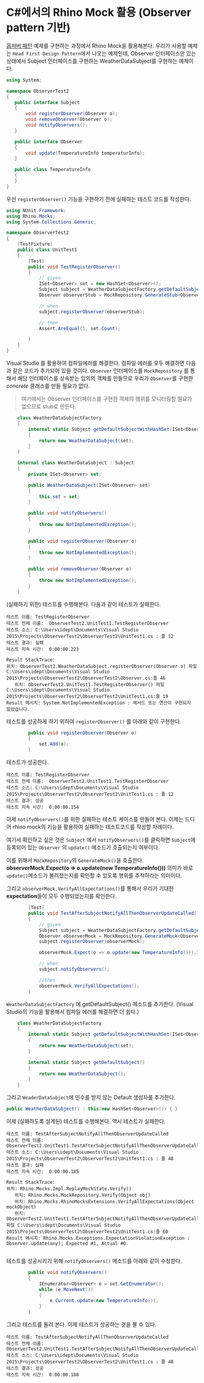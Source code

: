 # C#에서의 Rhino Mock 활용 (Observer pattern 기반)

[옵저버 패턴](https://ko.wikipedia.org/wiki/%EC%98%B5%EC%84%9C%EB%B2%84_%ED%8C%A8%ED%84%B4) 예제를 구현하는 과정에서 Rhino Mock을 활용해본다.
우리가 사용할 예제는 `Head First Design Pattern`에서 나오는 예제인데,
Observer 인터페이스만 있는 상태에서
Subject 인터페이스를 구현하는 WeatherDataSubject를 구현하는 예제이다.

 ```c#
using System;

namespace ObserverTest2
{
    public interface Subject
    {
        void registerObserver(Observer o);
        void removeObserver(Observer o);
        void notifyObservers();
    }

    public interface Observer
    {
        void update(TemperatureInfo temperaturInfo);
    }

    public class TemperatureInfo
    {
    }
}
```

우선 `registerObserver()` 기능을 구현하기 전에 실패하는 테스트 코드를 작성한다.

``` C#
using NUnit.Framework;
using Rhino.Mocks;
using System.Collections.Generic;

namespace ObserverTest2
{
    [TestFixture]
    public class UnitTest1
    {
        [Test] 
        public void TestRegisterObserver()
        {
            // given
            ISet<Observer> set = new HashSet<Observer>();
            Subject subject = WeatherDataSubjectFactory.getDefaultSubjectWithHashSet(set);
            Observer observerStub = MockRepository.GenerateStub<Observer>();

            // when
            subject.registerObserver(observerStub);

            // then
            Assert.AreEqual(1, set.Count);

        }
    }
}
```

Visual Studio 를 활용하여 컴파일에러를 해결한다.
컴파일 에러를 모두 해결하면 다음과 같은 코드가 추가되어 있을 것이다.
`Observer` 인터페이스를 `MockRepository` 를 통해서 해당 인터페이스를 상속받는
임의의 객체를 만들므로 우리가 `Observer`를 구현한 *concrete* 클래스를 만들 필요가 없다.
> 여기에서는 Observer 인터페이스를 구현한 객체의 행위를 모니터링할 필요가 없으므로 stub로 만든다.

``` C#
    class WeatherDataSubjectFactory
    {
        internal static Subject getDefaultSubjectWithHashSet(ISet<Observer> set)
        {
            return new WeatherDataSubject(set);
        }
    }

    internal class WeatherDataSubject : Subject
    {
        private ISet<Observer> set;

        public WeatherDataSubject(ISet<Observer> set)
        {
            this.set = set;
        }

        public void notifyObservers()
        {
            throw new NotImplementedException();
        }

        public void registerObserver(Observer o)
        {
            throw new NotImplementedException();
        }

        public void removeObserver(Observer o)
        {
            throw new NotImplementedException();
        }
    }
```

(실패하기 위한) 테스트를 수행해본다. 
다음과 같이 테스트가 실패한다.

```
테스트 이름:	TestRegisterObserver
테스트 전체 이름:	ObserverTest2.UnitTest1.TestRegisterObserver
테스트 소스:	C:\Users\idept\Documents\Visual Studio 2015\Projects\ObserverTest2\ObserverTest2\UnitTest1.cs : 줄 12
테스트 결과:	실패
테스트 지속 시간:	0:00:00.223

Result StackTrace:	
위치: ObserverTest2.WeatherDataSubject.registerObserver(Observer o) 파일 C:\Users\idept\Documents\Visual Studio 2015\Projects\ObserverTest2\ObserverTest2\Observer.cs:줄 46
   위치: ObserverTest2.UnitTest1.TestRegisterObserver() 파일 C:\Users\idept\Documents\Visual Studio 2015\Projects\ObserverTest2\ObserverTest2\UnitTest1.cs:줄 19
Result 메시지:	System.NotImplementedException : 메서드 또는 연산이 구현되지 않았습니다.
```

테스트를 성공하게 하기 위하여 `registerObserver()` 를 아래와 같이 구현한다.

```C#
        public void registerObserver(Observer o)
        {
            set.Add(o);
        }
```

테스트가 성공한다.
```
테스트 이름:	TestRegisterObserver
테스트 전체 이름:	ObserverTest2.UnitTest1.TestRegisterObserver
테스트 소스:	C:\Users\idept\Documents\Visual Studio 2015\Projects\ObserverTest2\ObserverTest2\UnitTest1.cs : 줄 12
테스트 결과:	성공
테스트 지속 시간:	0:00:00.154
```

이제 `notifyObservers()`를 위한 실패하는 테스트 케이스를 만들어 본다.
이제는 드디어 rhino mock의 기능을 활용하여 실패하는 테스트코드를 작성할 차례이다.	

여기서 확인하고 싶은 것은 `Subject` 에서 `notifyObservers()`를 클릭하면
`Subject`에 등록되어 있는 `Observer` 의 `update()` 메소드가 호출되는지 여부이다.

이를 위해서 `MockRepository`의 `GenerateMock()`을 호출한다.
**observerMock.Expect(o => o.update(new TemperatureInfo()))** 의미가 바로 `update()`메소드가 불려졌는지를 확인할 수 있도록 행위를 추적하라는 의미이다.

그리고 `observerMock.VerifyAllExpectations()`를 통해서 우리가 기대한 **expectation**들이 모두 수행되었는지를 확인한다.

```C#
        [Test]
        public void TestAfterSubjectNotifyAllThenObserverUpdateCalled()
        {
            // given
            Subject subject = WeatherDataSubjectFactory.getDefaultSubject();
            Observer observerMock = MockRepository.GenerateMock<Observer>();
            subject.registerObserver(observerMock);

            observerMock.Expect(o => o.update(new TemperatureInfo())).IgnoreArguments();

            // when
            subject.notifyObservers();

            //then
            observerMock.VerifyAllExpectations();
        }


```		


`WeatherDataSubjectFactory` 에 getDefaultSubject() 메소드를 추가한다.
(Visual Studio의 기능을 활용해서 컴파일 에러를 해결하면 더 쉽다.)

```C#
    class WeatherDataSubjectFactory
    {
        internal static Subject getDefaultSubjectWithHashSet(ISet<Observer> set)
        {
            return new WeatherDataSubject(set);
        }

        internal static Subject getDefaultSubject()
        {
            return new WeatherDataSubject();
        }
    }
```

그리고 `WeaderDataSubject`에 인수를 받지 않는 Default 생성자를 추가한다.
```C#
public WeatherDataSubject() : this(new HashSet<Observer>()) { }
```

이제 (실패하도록 설계된) 테스트를 수행해본다.
역시 테스트가 실패한다.

```
테스트 이름:	TestAfterSubjectNotifyAllThenObserverUpdateCalled
테스트 전체 이름:	ObserverTest2.UnitTest1.TestAfterSubjectNotifyAllThenObserverUpdateCalled
테스트 소스:	C:\Users\idept\Documents\Visual Studio 2015\Projects\ObserverTest2\ObserverTest2\UnitTest1.cs : 줄 48
테스트 결과:	실패
테스트 지속 시간:	0:00:00.185

Result StackTrace:	
위치: Rhino.Mocks.Impl.ReplayMockState.Verify()
   위치: Rhino.Mocks.MockRepository.Verify(Object obj)
   위치: Rhino.Mocks.RhinoMocksExtensions.VerifyAllExpectations(Object mockObject)
   위치: ObserverTest2.UnitTest1.TestAfterSubjectNotifyAllThenObserverUpdateCalled() 파일 C:\Users\idept\Documents\Visual Studio 2015\Projects\ObserverTest2\ObserverTest2\UnitTest1.cs:줄 60
Result 메시지:	Rhino.Mocks.Exceptions.ExpectationViolationException : Observer.update(any); Expected #1, Actual #0.


```

테스트를 성공시키기 위해 `notifyObservers()` 메소드를 아래와 같이 수정한다.

```C#
        public void notifyObservers()
        {
            IEnumerator<Observer> e = set.GetEnumerator();
            while (e.MoveNext())
            {
                e.Current.update(new TemperatureInfo());
            }
        }
```

그리고 테스트를 돌려 본다.
이제 테스트가 성공하는 것을 볼 수 있다.
```
테스트 이름:	TestAfterSubjectNotifyAllThenObserverUpdateCalled
테스트 전체 이름:	ObserverTest2.UnitTest1.TestAfterSubjectNotifyAllThenObserverUpdateCalled
테스트 소스:	C:\Users\idept\Documents\Visual Studio 2015\Projects\ObserverTest2\ObserverTest2\UnitTest1.cs : 줄 48
테스트 결과:	성공
테스트 지속 시간:	0:00:00.188
```

